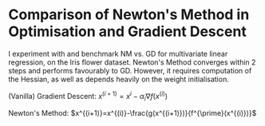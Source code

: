 # Comparison of Newton's Method in Optimisation and Gradient Descent
I experiment with and benchmark NM vs. GD for multivariate linear regression, on the Iris flower dataset. Newton's Method converges within 2 steps and performs favourably to GD. However, it requires computation of the Hessian, as well as depends heavily on the weight initialisation.

(Vanilla) Gradient Descent:
$x^{(i+1)}=x^i-\alpha_i \nabla f(x^{(i)})$

Newton's Method:
$x^{(i+1)}=x^{(i)}-\frac{g(x^{(i+1)})}{f^{\prime}(x^{(i)})}$
